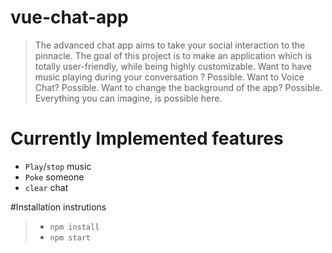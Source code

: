 # vue-chat-app

> The advanced chat app aims to take your social interaction to the pinnacle. 
> The goal of this project is to make an application which is totally user-friendly, while being highly customizable.
> Want to have music playing during your conversation ? Possible. Want to Voice Chat? Possible. Want to change the background of the app? Possible. Everything you can imagine, is  possible here.

# Currently Implemented features

+ `Play`/`stop` music
+ `Poke` someone
+ `clear` chat

#Installation instrutions

> + `npm install`
>  + `npm start`
